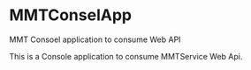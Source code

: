 # MMTConselApp
MMT Consoel application to consume Web API

This is a Console application to consume MMTService Web Api. 
